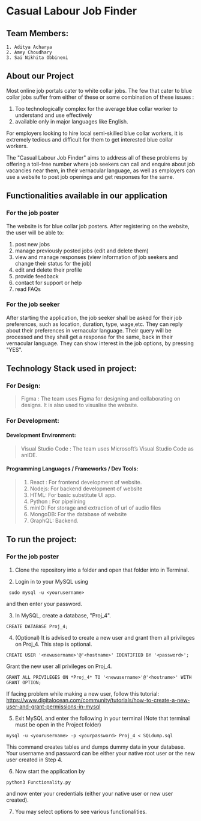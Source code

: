 # Casual Labour Job Finder

## Team Members: 
    1. Aditya Acharya
    2. Amey Choudhary
    3. Sai Nikhita Obbineni

## About our Project

Most online job portals cater to white collar jobs. The few that cater to blue collar jobs suffer from either of these or some combination of these issues :
1. Too technologically complex for the average blue collar worker to understand and use effectively 
2. available only in major languages like English. 


For employers looking to hire local semi-skilled blue collar workers, it is extremely tedious and difficult for them to get interested blue collar workers.

The "Casual Labour Job Finder" aims to address all of these problems by offering a
toll-free number where job seekers can call and enquire about job vacancies near
them, in their vernacular language, as well as employers can use a website to post
job openings and get responses for the same.


## Functionalities available in our application

### For the job poster

The website is for blue collar job posters. After registering on the website, the user
will be able to:
1. post new jobs
2. manage previously posted jobs (edit and delete them)
3. view and manage responses (view information of job seekers and change
their status for the job)
4. edit and delete their profile
5. provide feedback
6. contact for support or help
7. read FAQs


### For the job seeker

After starting the application, the job seeker shall be asked for their job preferences, such as location, duration, type, wage,etc. They can reply about their preferences in vernacular language. Their query will be processed and they shall get a response for the same, back in their vernacular language. They can show interest in the job
options, by pressing "YES".

## Technology Stack used in project:

### For Design:
> Figma : The team uses Figma for designing and collaborating on designs. It is also used to visualise the website.

### For Development:

#### Development Environment:
> Visual Studio Code : The team uses Microsoft’s Visual Studio Code as anIDE.

#### Programming Languages / Frameworks / Dev Tools:
> 1. React : For frontend development of website.
> 2. Nodejs: For backend development of website
> 3. HTML: For basic substitute UI app.
> 4. Python : For pipelining
> 5. minIO: For storage and extraction of url of audio files
> 6. MongoDB: For the database of website
> 7. GraphQL: Backend.


 

## To run the project:

### For the job poster

1. Clone the repository into a folder and open that folder into in Terminal.

2. Login in to your MySQL using 
```
 sudo mysql -u <yourusername>
```
 and then enter your password.

3. In MySQL, create a database, "Proj_4".
```
CREATE DATABASE Proj_4;
```

4. (Optional) It is advised to create a new user and grant them all privileges on Proj_4. This step is optional.
```
CREATE USER '<newusername>'@'<hostname>' IDENTIFIED BY '<password>';
```
Grant the new user all privileges on Proj_4.
```
GRANT ALL PRIVILEGES ON *Proj_4* TO '<newusername>'@'<hostname>' WITH GRANT OPTION;
```
If facing problem while making a new user, follow this tutorial:
https://www.digitalocean.com/community/tutorials/how-to-create-a-new-user-and-grant-permissions-in-mysql

5. Exit MySQL and enter the following in your terminal (Note that terminal must be open in the Project folder)

```
mysql -u <yourusername> -p <yourpassword> Proj_4 < SQLdump.sql 
```
This command creates tables and dumps dummy data in your database. Your username and password can be either your native root user or the new user created in Step 4.

6. Now start the application by
```
python3 Functionality.py
```
and now enter your credentials (either your native user or new user created).

7. You may select options to see various functionalities.
